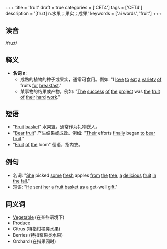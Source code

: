 +++
title = 'fruit'
draft = true
categories = ['CET4']
tags = ['CET4']
description = '[fruːt] n.水果；果实；成果'
keywords = ['ai words', 'fruit']
+++

## 读音
/fruːt/

## 释义
- **名词 n**:
   - 成熟的植物的种子或果实，通常可食用。例如: "I [love](/post/love/) [to](/post/to/) [eat](/post/eat/) [a](/post/a/) [variety](/post/variety/) [of](/post/of/) fruits [for](/post/for/) [breakfast](/post/breakfast/)."
   - 某事物的结果或产物。例如: "[The](/post/the/) [success](/post/success/) [of](/post/of/) [the](/post/the/) [project](/post/project/) was [the](/post/the/) [fruit](/post/fruit/) [of](/post/of/) [their](/post/their/) [hard](/post/hard/) [work](/post/work/)."

## 短语
- "[Fruit](/post/fruit/) [basket](/post/basket/)" 水果篮，通常作为礼物送人。
- "[Bear](/post/bear/) [fruit](/post/fruit/)" 产生结果或成效。例如: "[Their](/post/their/) efforts [finally](/post/finally/) began [to](/post/to/) [bear](/post/bear/) [fruit](/post/fruit/)."
- "[Fruit](/post/fruit/) [of](/post/of/) [the](/post/the/) loom" 俚语，指内衣。

## 例句
- 名词: "[She](/post/she/) picked [some](/post/some/) [fresh](/post/fresh/) apples [from](/post/from/) [the](/post/the/) [tree](/post/tree/), [a](/post/a/) [delicious](/post/delicious/) [fruit](/post/fruit/) [in](/post/in/) [the](/post/the/) [fall](/post/fall/)."
- 短语: "[He](/post/he/) sent [her](/post/her/) [a](/post/a/) [fruit](/post/fruit/) [basket](/post/basket/) [as](/post/as/) [a](/post/a/) get-well [gift](/post/gift/)."

## 同义词
- [Vegetable](/post/vegetable/) (在某些语境下)
- [Produce](/post/produce/)
- Citrus (特指柑橘类水果)
- Berries (特指浆果类水果)
- Orchard (在指果园时)
